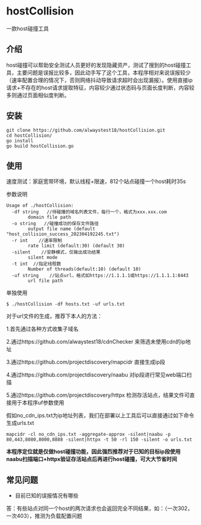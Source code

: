 # hostCollision

一款host碰撞工具



## 介绍

host碰撞可以帮助安全测试人员更好的发现隐藏资产，测试了搜到的host碰撞工具，主要问题是误报比较多，因此动手写了这个工具，本程序相对来说误报较少（速率配置合理的情况下，否则网络抖动导致请求超时会出现漏报）。使用直接ip请求+不存在的host请求提取特征，内容较少通过状态码与页面长度判断，内容较多则通过页面相似度判断。



## 安装

```
git clone https://github.com/alwaystest18/hostCollision.git
cd hostCollision/
go install
go build hostCollision.go
```



## 使用

速度测试：家庭宽带环境，默认线程+限速，812个站点碰撞一个host耗时35s

参数说明

```
Usage of ./hostCollision:
  -df string   //待碰撞的域名列表文件，每行一个，格式为xxx.xxx.com
        domain file path
  -o string   //碰撞成功的保存文件路径
        output file name (default "host_collision_success_202304192245.txt")
  -r int    //速率限制
        rate limit (default:30) (default 30)
  -silent    //安静模式，仅输出成功结果
        silent mode
  -t int  //指定线程数
        Number of threads(default:10) (default 10)
  -uf string    //站点url，格式如https://1.1.1.1或https://1.1.1.1:8443
        url file path
```

单独使用

```
$ ./hostCollision -df hosts.txt -uf urls.txt 
```

对于url文件的生成，推荐下本人的方法：

1.首先通过各种方式收集子域名

2.通过https://github.com/alwaystest18/cdnChecker 来筛选未使用cdn的ip地址

3.通过https://github.com/projectdiscovery/mapcidr 直接生成ip段

4.通过https://github.com/projectdiscovery/naabu 对ip段进行常见web端口扫描

5.通过https://github.com/projectdiscovery/httpx 检测存活站点，结果文件可直接用于本程序uf参数使用

假如no_cdn_ips.txt为ip地址列表，我们在部署以上工具后可以直接通过如下命令生成urls.txt

```
mapcidr -cl no_cdn_ips.txt -aggregate-approx -silent|naabu -p 80,443,8080,8000,8888 -silent|httpx -t 50 -rl 150 -silent -o urls.txt
```

**本程序定位就是仅做host碰撞功能，因此强烈推荐对于已知的目标ip段使用naabu扫描端口+httpx验证存活站点后再进行host碰撞，可大大节省时间**

## 常见问题

- 目前已知的误报情况有哪些

​       答：有些站点对同一个host的两次请求也会返回完全不同结果，如：（一次302，一次403），推测为负载配置问题
